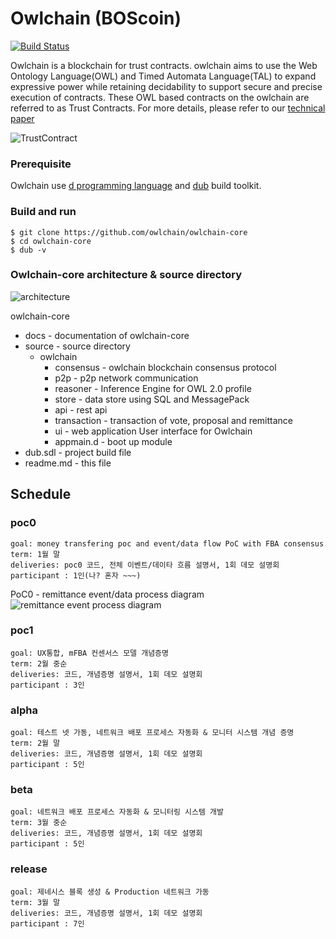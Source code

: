 # Owlchain (BOScoin)

[![Build Status](https://api.travis-ci.org/owlchain/owchain-core.svg?branch=PoC0)](https://travis-ci.org/owlchain/owchain-core)

Owlchain is a blockchain for trust contracts. owlchain aims to use the Web Ontology Language(OWL) and Timed Automata Language(TAL) to expand expressive power while retaining decidability to support secure and precise execution of contracts. These OWL based contracts on the owlchain are referred to as Trust Contracts. For more details, please refer to our [technical paper](https://docs.google.com/document/d/16Wm13pSvjb_izCB8QImMgHnt8VOlt0d5YSsPV6NDtaI/edit?usp=sharing)

![TrustContract](https://github.com/owlchain/owlchain-core/blob/PoC0/docs/images/TrustContract.png?raw=true)

### Prerequisite
Owlchain use [d programming language](http://dlang.org/) and [dub](https://code.dlang.org/) build toolkit.

### Build and run

```
$ git clone https://github.com/owlchain/owlchain-core
$ cd owlchain-core
$ dub -v
```

### Owlchain-core architecture & source directory

![architecture](https://github.com/owlchain/owlchain-core/blob/PoC0/docs/images/owlchain.png?raw=true)

owlchain-core
  + docs          - documentation of owlchain-core
  + source        - source directory
      + owlchain
        + consensus   - owlchain blockchain consensus protocol
        + p2p         - p2p network communication
        + reasoner    - Inference Engine for OWL 2.0 profile 
        + store       - data store using SQL and MessagePack
        + api         - rest api
        + transaction - transaction of vote, proposal and remittance
        + ui          - web application User interface for Owlchain
        + appmain.d   - boot up module 
  + dub.sdl       - project build file
  + readme.md     - this file

## Schedule 

### poc0
    goal: money transfering poc and event/data flow PoC with FBA consensus
    term: 1월 말
    deliveries: poc0 코드, 전체 이벤트/데이타 흐름 설명서, 1회 데모 설명회
    participant : 1인(나? 혼자 ~~~)
  PoC0 - remittance event/data process diagram
  ![remittance event process diagram](https://github.com/owlchain/owlchain-core/blob/PoC0/docs/images/Remmitance%20Process.png?raw=true)

### poc1
    goal: UX통합, mFBA 컨센서스 모델 개념증명
    term: 2월 중순
    deliveries: 코드, 개념증명 설명서, 1회 데모 설명회
    participant : 3인


### alpha
    goal: 테스트 넷 가동, 네트워크 배포 프로세스 자동화 & 모니터 시스템 개념 증명
    term: 2월 말
    deliveries: 코드, 개념증명 설명서, 1회 데모 설명회
    participant : 5인

### beta
    goal: 네트워크 배포 프로세스 자동화 & 모니터링 시스템 개발 
    term: 3월 중순
    deliveries: 코드, 개념증명 설명서, 1회 데모 설명회
    participant : 5인

### release
    goal: 제네시스 블록 생성 & Production 네트워크 가동
    term: 3월 말
    deliveries: 코드, 개념증명 설명서, 1회 데모 설명회
    participant : 7인


